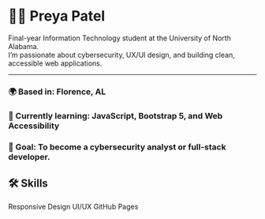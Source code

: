 # 👩‍💻 Preya Patel

Final-year Information Technology student at the University of North Alabama.  
I’m passionate about cybersecurity, UX/UI design, and building clean, accessible web applications.

---

### 🌍 Based in: Florence, AL  
### 🧠 Currently learning: JavaScript, Bootstrap 5, and Web Accessibility  
### 🎯 Goal: To become a cybersecurity analyst or full-stack developer.

## 🛠️ Skills

Responsive Design   UI/UX   GitHub Pages
